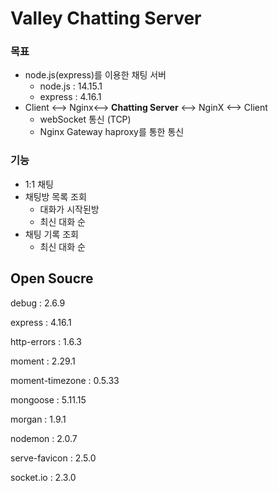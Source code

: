 # Valley Chatting Server

### 목표

- node.js(express)를 이용한 채팅 서버
  - node.js : 14.15.1
  - express : 4.16.1
- Client <--> Nginx<--> **Chatting Server** <--> NginX <--> Client
  - webSocket 통신 (TCP)
  - Nginx Gateway haproxy를 통한 통신

### 기능

- 1:1 채팅
- 채팅방 목록 조회
  - 대화가 시작된방
  - 최신 대화 순
- 채팅 기록 조회
  - 최신 대화 순



## Open Soucre

debug : 2.6.9

express : 4.16.1

http-errors : 1.6.3

moment : 2.29.1

moment-timezone : 0.5.33

mongoose : 5.11.15

morgan : 1.9.1

nodemon : 2.0.7

serve-favicon : 2.5.0

socket.io : 2.3.0